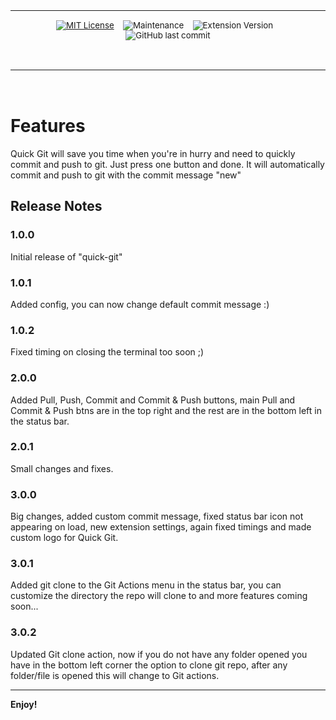 <div align="center">
<table>
<tbody>
<td align="center">
<img width="0" height="0"><br>
<sub>
  
  [![MIT License](https://img.shields.io/badge/License-MIT-red.svg?style=for-the-badge)](https://choosealicense.com/licenses/mit/)&nbsp;&nbsp;&nbsp;
  ![Maintenance](https://img.shields.io/maintenance/yes/2023?style=for-the-badge)&nbsp;&nbsp;&nbsp;
  ![Extension Version](https://img.shields.io/github/package-json/v/esteban-cz/Quick-Git/master?style=for-the-badge)&nbsp;&nbsp;&nbsp;
  ![GitHub last commit](https://img.shields.io/github/last-commit/esteban-cz/Quick-Git?style=for-the-badge)
  
</sub><br>
<img width="0" height="0">
</td>
</tbody>
</table>
</div>
  
<br>

# Features

Quick Git will save you time when you're in hurry and need to quickly commit and push to git. Just press one button and done. It will automatically commit and push to git with the commit message "new"

## Release Notes

### 1.0.0

Initial release of "quick-git"

### 1.0.1

Added config, you can now change default commit message :)

### 1.0.2

Fixed timing on closing the terminal too soon ;)

### 2.0.0

Added Pull, Push, Commit and Commit & Push buttons, main Pull and Commit & Push btns are in the top right and the rest are in the bottom left in the status bar.

### 2.0.1

Small changes and fixes.

### 3.0.0

Big changes, added custom commit message, fixed status bar icon not appearing on load, new extension settings, again fixed timings and made custom logo for Quick Git.

### 3.0.1

Added git clone to the Git Actions menu in the status bar, you can customize the directory the repo will clone to and more features coming soon...

### 3.0.2

Updated Git clone action, now if you do not have any folder opened you have in the bottom left corner the option to clone git repo, after any folder/file is opened this will change to Git actions.

---

**Enjoy!**

